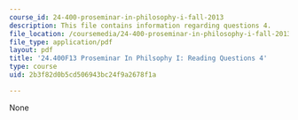 ```yaml
---
course_id: 24-400-proseminar-in-philosophy-i-fall-2013
description: This file contains information regarding questions 4.
file_location: /coursemedia/24-400-proseminar-in-philosophy-i-fall-2013/2b3f82d0b5cd506943bc24f9a2678f1a_MIT24_400F13_Questions4.pdf
file_type: application/pdf
layout: pdf
title: '24.400F13 Proseminar In Philsophy I: Reading Questions 4'
type: course
uid: 2b3f82d0b5cd506943bc24f9a2678f1a

---
```

None